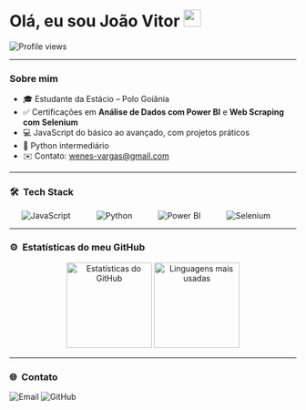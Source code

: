 <h1 align="left">Olá, eu sou João Vitor <img src="https://raw.githubusercontent.com/kaueMarques/kaueMarques/master/hi.gif" height="30px"></h1>
<p align="left"><img src="https://komarev.com/ghpvc/?username=Wenes11&color=blue" alt="Profile views" /></p>

---

### Sobre mim
- 🎓 Estudante da Estácio – Polo Goiânia  
- ✅ Certificações em **Análise de Dados com Power BI** e **Web Scraping com Selenium**  
- 💻 JavaScript do básico ao avançado, com projetos práticos  
- 🐍 Python intermediário  
- ✉️ Contato: <a href="mailto:wenes-vargas@gmail.com" target="_blank" style="text-decoration:none">wenes-vargas@gmail.com</a>

---

### 🛠 &nbsp;Tech Stack

<div style="display: flex; justify-content: space-evenly;">
    <img src="https://img.shields.io/badge/JavaScript-323330?style=for-the-badge&logo=javascript&logoColor=F7DF1E" alt="JavaScript"/>&nbsp;
    <img src="https://img.shields.io/badge/Python-3776AB?style=for-the-badge&logo=python&logoColor=white" alt="Python"/>&nbsp;
    <img src="https://img.shields.io/badge/Power%20BI-F2C811?style=for-the-badge&logo=powerbi&logoColor=black" alt="Power BI"/>&nbsp;
    <img src="https://img.shields.io/badge/Selenium-43B02A?style=for-the-badge&logo=selenium&logoColor=white" alt="Selenium"/>&nbsp;
</div>

---

### ⚙️ &nbsp;Estatísticas do meu GitHub
<div align="center">
  <img height="150em" src="https://github-readme-stats.vercel.app/api?username=Wenes11&show_icons=true&theme=dracula" alt="Estatísticas do GitHub" />
  <img height="150em" src="https://github-readme-stats.vercel.app/api/top-langs/?username=Wenes11&layout=compact&theme=dracula" alt="Linguagens mais usadas" />
</div>

---

### 🌐 &nbsp;Contato
<div align="left">
  <a href="mailto:wenes-vargas@gmail.com" target="_blank" style="text-decoration:none">
    <img src="https://img.shields.io/badge/Email-0078D4?style=for-the-badge&logo=gmail&logoColor=white" alt="Email"/>
  </a>
  <a href="https://github.com/Wenes11" target="_blank" style="text-decoration:none">
    <img src="https://img.shields.io/badge/GitHub-100000?style=for-the-badge&logo=github&logoColor=white" alt="GitHub"/>
  </a>
</div>
